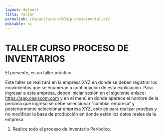 ```yaml
---
layout: default
title: Taller
permalink: /Capacitacion/SCM/procesoinv/taller/
editable: si
---
```


# TALLER CURSO PROCESO DE INVENTARIOS

El presente, es un taller práctico.  

Este taller se realizará en la empresa XYZ en donde se deben registrar los movimientos que se enumeran a continuación de esta explicación. Para ingresar a esta empresa, deben iniciar sesión en el siguiente enlace: https://app.oasiscom.com y en el menú en donde aparece el nombre de la persona que ingresó se debe seleccionar “cambiar empresa” y posteriormente seleccionar empresa XYZ, esto es para realizar pruebas y no modificar la base de producción en donde están los datos reales de la empresa

1) Realice todo el proceso de Inventario Periódico.


